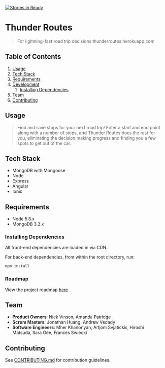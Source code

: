 [![Stories in Ready](https://badge.waffle.io/hrr15velociraptors/Thunder-Routes.svg?label=ready&title=Ready)](http://waffle.io/hrr15velociraptors/Thunder-Routes)
# Thunder Routes

> For lightning-fast road trip decisions
> thunderroutes.herokuapp.com


## Table of Contents

1. [Usage](#Usage)
1. [Tech Stack](#tech-stack)
1. [Requirements](#requirements)
1. [Development](#development)
    1. [Installing Dependencies](#installing-dependencies)
1. [Team](#team)
1. [Contributing](#contributing)

## Usage

> Find and save stops for your next road trip!  Enter a start and end point along with a number of stops, and Thunder Routes does the rest for you, eliminating the decision making progress and finding you a few spots to get out of the car.

## Tech Stack
- MongoDB with Mongoose
- Node
- Express
- Angular
- Ionic

## Requirements

- Node 5.8.x
- MongoDB 3.2.x

### Installing Dependencies
All front-end dependencies are loaded in via CDN.

For back-end dependencies, from within the root directory, run:

```sh
npm install
```

### Roadmap

View the project roadmap [here](https://github.com/ZeusCrew/ZeusCrew/issues)

## Team

  - __Product Owners__: Nick Vinson, Amanda Patridge
  - __Scrum Masters__: Jonathan Huang, Andrew Vedady
  - __Software Engineers__: Mher Khanonyan, Artjom Svjatickis, Hiroshi Matsuda, Sara Gee, Frances Swiecki

## Contributing

See [CONTRIBUTING.md](CONTRIBUTING.md) for contribution guidelines.
